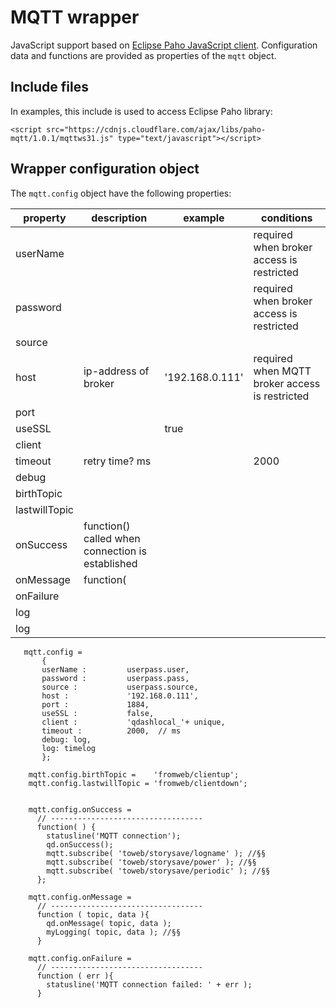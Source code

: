 # MQTT wrapper
JavaScript support based on [Eclipse Paho JavaScript client](https://github.com/eclipse/paho.mqtt.javascript).
Configuration data and functions are provided as properties of the `mqtt` object.

## Include files
In examples, this include is used to access Eclipse Paho library: 

`<script src="https://cdnjs.cloudflare.com/ajax/libs/paho-mqtt/1.0.1/mqttws31.js" type="text/javascript"></script>`

## Wrapper configuration object
The `mqtt.config` object have the following properties:

|property|description|example|conditions
|--------|-----------|-------|---------
|userName |          |       |required when broker access is restricted 
|password |          |       |required when broker access is restricted 
|source |          |       | 
|host | ip-address of broker         | '192.168.0.111'       |required when MQTT broker access is restricted 
|port |          |       |
|useSSL |          | true      |
|client |          |       |
|timeout |retry time? ms          |       |2000 
|debug |          |       |
|birthTopic |          |       |
|lastwillTopic |          |       |
|onSuccess |function() called when connection is established  |       |
|onMessage |function(          |       |
|onFailure |          |       |
|log |          |       |
|log |          |       |

~~~
   mqtt.config = 
       {
       userName :         userpass.user, 
       password :         userpass.pass,
       source :           userpass.source, 
       host :             '192.168.0.111',
       port :             1884,
       useSSL :           false, 
       client :           'qdashlocal_'+ unique,
       timeout :          2000,  // ms
       debug: log,
       log: timelog
       };      

    mqtt.config.birthTopic =    'fromweb/clientup';     
    mqtt.config.lastwillTopic = 'fromweb/clientdown';     


    mqtt.config.onSuccess = 
      // ----------------------------------
      function( ) {
        statusline('MQTT connection');
        qd.onSuccess();
        mqtt.subscribe( 'toweb/storysave/logname' ); //§§
        mqtt.subscribe( 'toweb/storysave/power' ); //§§
        mqtt.subscribe( 'toweb/storysave/periodic' ); //§§
      };
     
    mqtt.config.onMessage = 
      // ----------------------------------
      function ( topic, data ){ 
        qd.onMessage( topic, data );
        myLogging( topic, data ); //§§ 
      } 
      
    mqtt.config.onFailure = 
      // ----------------------------------
      function ( err ){
        statusline('MQTT connection failed: ' + err );
      } 
      

~~~
